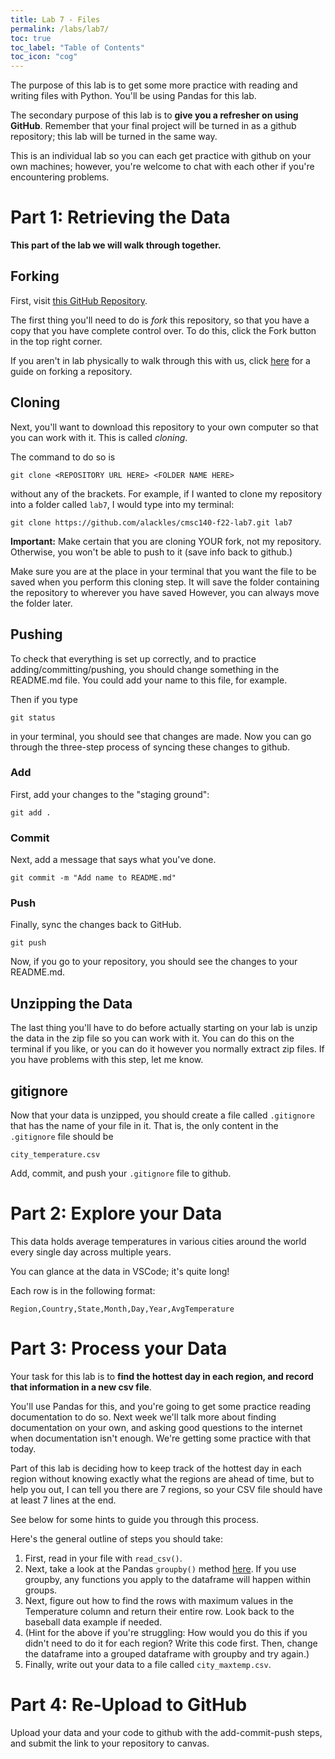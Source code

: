 ```yaml
---
title: Lab 7 - Files
permalink: /labs/lab7/
toc: true
toc_label: "Table of Contents"
toc_icon: "cog"
---
```


The purpose of this lab is to get some more practice with reading and writing files with Python. You'll be using Pandas for this lab. 

The secondary purpose of this lab is to **give you a refresher on using GitHub**. Remember that your final project will be turned in as a github repository; this lab will be turned in the same way. 

This is an individual lab so you can each get practice with github on your own machines; however, you're welcome to chat with each other if you're encountering problems. 

# Part 1: Retrieving the Data

**This part of the lab we will walk through together.**

## Forking

First, visit [this GitHub Repository](https://github.com/alackles/cmsc140-f22-lab7/). 

The first thing you'll need to do is _fork_ this repository, so that you have a copy that you have complete control over. To do this, click the Fork button in the top right corner. 

If you aren't in lab physically to walk through this with us, click [here](https://docs.github.com/en/get-started/quickstart/fork-a-repo) for a guide on forking a repository. 

## Cloning

Next, you'll want to download this repository to your own computer so that you can work with it. This is called _cloning_. 

The command to do so is

```
git clone <REPOSITORY URL HERE> <FOLDER NAME HERE>
```

without any of the brackets. For example, if I wanted to clone my repository into a folder called `lab7`, I would type into my terminal:

```
git clone https://github.com/alackles/cmsc140-f22-lab7.git lab7
```

**Important:** Make certain that you are cloning YOUR fork, not my repository. Otherwise, you won't be able to push to it (save info back to github.)

Make sure you are at the place in your terminal that you want the file to be saved when you perform this cloning step. It will save the folder containing the repository to wherever you have saved However, you can always move the folder later. 

## Pushing

To check that everything is set up correctly, and to practice adding/committing/pushing, you should change something in the README.md file. You could add your name to this file, for example. 

Then if you type

```
git status
``` 

in your terminal, you should see that changes are made. Now you can go through the three-step process of syncing these changes to github.

### Add

First, add your changes to the "staging ground":

```
git add .
```

### Commit

Next, add a message that says what you've done.

```
git commit -m "Add name to README.md"
```

### Push

Finally, sync the changes back to GitHub.

```
git push
```

Now, if you go to your repository, you should see the changes to your README.md.

## Unzipping the Data

The last thing you'll have to do before actually starting on your lab is unzip the data in the zip file so you can work with it. You can do this on the terminal if you like, or you can do it however you normally extract zip files. If you have problems with this step, let me know. 

## gitignore

Now that your data is unzipped, you should create a file called `.gitignore` that has the name of your file in it. That is, the only content in the `.gitignore` file should be

```
city_temperature.csv
```

Add, commit, and push your `.gitignore` file to github. 

# Part 2: Explore your Data

This data holds average temperatures in various cities around the world every single day across multiple years.

You can glance at the data in VSCode; it's quite long! 

Each row is in the following format:

```
Region,Country,State,Month,Day,Year,AvgTemperature
```

# Part 3: Process your Data

Your task for this lab is to **find the hottest day in each region, and record that information in a new csv file**.

You'll use Pandas for this, and you're going to get some practice reading documentation to do so. Next week we'll talk more about finding documentation on your own, and asking good questions to the internet when documentation isn't enough. We're getting some practice with that today. 

Part of this lab is deciding how to keep track of the hottest day in each region without knowing exactly what the regions are ahead of time, but to help you out, I can tell you there are 7 regions, so your CSV file should have at least 7 lines at the end.

See below for some hints to guide you through this process.

Here's the general outline of steps you should take:

1. First, read in your file with `read_csv()`. 
2. Next, take a look at the Pandas `groupby()` method [here](https://pandas.pydata.org/pandas-docs/stable/reference/api/pandas.DataFrame.groupby.html?highlight=groupby#pandas.DataFrame.groupby). If you use groupby, any functions you apply to the dataframe will happen within groups.  
3. Next, figure out how to find the rows with maximum values in the Temperature column and return their entire row. Look back to the baseball data example if needed. 
4. (Hint for the above if you're struggling: How would you do this if you didn't need to do it for each region? Write this code first. Then, change the dataframe into a grouped dataframe with groupby and try again.)
5. Finally, write out your data to a file called `city_maxtemp.csv`. 

# Part 4: Re-Upload to GitHub

Upload your data and your code to github with the add-commit-push steps, and submit the link to your repository to canvas. 
